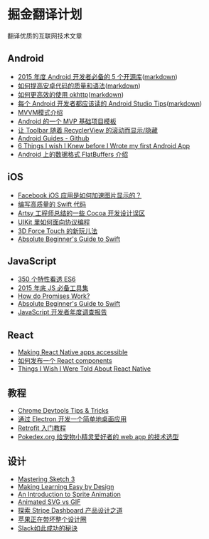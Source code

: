 # 掘金翻译计划

翻译优质的互联网技术文章

## Android

* [2015 年度 Android 开发者必备的 5 个开源库](http://gold.xitu.io/entry/5649b8d160b2ed36204eabad)([markdown](https://github.com/xitu/gold-miner/blob/master/TODO/Top-5-Android-libraries-every-Android-developer-should-know-about.md))
* [如何提高安卓代码的质量和语法](http://gold.xitu.io/entry/561104a260b2b52c9ce40ea0)([markdown](https://github.com/xitu/gold-miner/blob/master/TODO/how-to-improve-quality-and-syntax-of-your-android-code.md))
* [如何更高效的使用 okhttp](http://gold.xitu.io/entry/5665ac0f60b202595a710eb6)([markdown](https://github.com/xitu/gold-miner/blob/master/TODO/effective-okhttp.md))
* [每个 Android 开发者都应该读的 Android Studio Tips](http://gold.xitu.io/entry/5664efa500b0ec3f657bae1d)([markdown](https://github.com/xitu/gold-miner/blob/master/TODO/faster-photos-in-facebook-for-ios.md))
* [MVVM模式介绍](http://gold.xitu.io/entry/560933ce60b227b771931f90)
* [Android 的一个 MVP 基础项目模板](http://gold.xitu.io/entry/5630f9c600b0ee7f0bb48c25)
* [让 Toolbar 随着 RecyclerView 的滚动而显示/隐藏](http://gold.xitu.io/entry/56320b3400b05c9d2b0f7f6f)
* [Android Guides - Github](http://gold.xitu.io/entry/5584f8e9e4b09e372efeca9a)
* [6 Things I wish I Knew before I Wrote my first Android App](http://gold.xitu.io/entry/55a38698e4b0ed48f0bfc1ef)
* [Android 上的数据格式 FlatBuffers 介绍](http://gold.xitu.io/entry/55dd1e3b60b27e6cd500d266)

## iOS

* [Facebook iOS 应用是如何加速图片显示的？](http://gold.xitu.io/entry/55d182c460b2b750998476c4)
* [编写高质量的 Swift 代码](http://gold.xitu.io/entry/5661031d00b0c0607132b6da)
* [Artsy 工程师总结的一些 Cocoa 开发设计误区](http://gold.xitu.io/entry/55fb191f60b20bbff6370fc5)
* [UIKit 里如何面向协议编程](http://gold.xitu.io/entry/5611522e60b2b52c9cead330)
* [3D Force Touch 的新玩儿法](http://gold.xitu.io/entry/562d9cd660b2c1e233c9106b)
* [Absolute Beginner's Guide to Swift](http://gold.xitu.io/entry/5662e08960b204d55d49b95a)

## JavaScript

* [350 个特性看透 ES6](http://gold.xitu.io/entry/5622740a60b27457e870342e)
* [2015 年底 JS 必备工具集](http://gold.xitu.io/entry/566d34d760b202590bde4c88)
* [How do Promises Work?](http://gold.xitu.io/entry/5665281460b21eab5d5c41fa)
* [Absolute Beginner's Guide to Swift](http://gold.xitu.io/entry/5662e08960b204d55d49b95a)
* [JavaScript 开发者年度调查报告](http://gold.xitu.io/entry/566d29cf60b2e416628e6ff0)

## React

* [Making React Native apps accessible](http://gold.xitu.io/entry/566b01a800b0d1dbc721e56b)
* [如何发布一个 React components](http://gold.xitu.io/entry/566951db60b25a8c2e23daaa)
* [Things I Wish I Were Told About React Native](http://gold.xitu.io/entry/563d9b9960b2c82f2b9da18d)
 
## 教程

* [Chrome Devtools Tips & Tricks](http://gold.xitu.io/entry/5625ae6e60b2d1400143a89b)
* [通过 Electron 开发一个简单地桌面应用](http://gold.xitu.io/entry/56722bd300b01b78b5395115)
* [Retrofit 入门教程](http://gold.xitu.io/entry/5652610c00b0bf37326a7be1)
* [Pokedex.org 给宠物小精灵爱好者的 web app 的技术选型](http://gold.xitu.io/entry/56630cf260b259ca649136e6)

## 设计

* [Mastering Sketch 3](http://gold.xitu.io/entry/5659daf9ddb299ad38f9e446)
* [Making Learning Easy by Design](http://gold.xitu.io/entry/5632212260b21ee8e6d49a5d)
* [An Introduction to Sprite Animation](http://gold.xitu.io/entry/561c78e760b22ed7aa58292f)
* [Animated SVG vs GIF](http://gold.xitu.io/entry/5655432d00b0bf379ee801dd)
* [探索 Stripe Dashboard 产品设计之道](http://gold.xitu.io/entry/56287ca460b20fc981076b8f)
* [苹果正在带坏整个设计圈](http://gold.xitu.io/entry/5649381200b0bf37d8439ba7)
* [Slack如此成功的秘诀](http://gold.xitu.io/entry/5645499900b07eb0181e63df)
